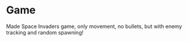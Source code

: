 # Game
Made Space Invaders game, only movement, no bullets, but with enemy tracking and random spawning!
